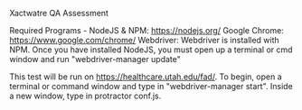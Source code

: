 Xactwatre QA Assessment

Required Programs - 
NodeJS & NPM: https://nodejs.org/
Google Chrome: https://www.google.com/chrome/
Webdriver: Webdriver is installed with NPM. Once you have installed NodeJS, you must open up a terminal or cmd window and run "webdriver-manager update"

This test will be run on https://healthcare.utah.edu/fad/.
To begin, open a terminal or command window and type in "webdriver-manager start". 
Inside a new window, type in protractor conf.js.